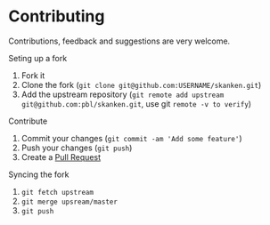 # Contributing

Contributions, feedback and suggestions are very welcome.

Seting up a fork
1. Fork it
2. Clone the fork (`git clone git@github.com:USERNAME/skanken.git`)
3. Add the upstream repository (`git remote add upstream git@github.com:pbl/skanken.git`, use git `remote -v to verify`)

Contribute
1. Commit your changes (`git commit -am 'Add some feature'`)
2. Push your changes (`git push`)
3. Create a <a href="https://github.com/pbl/skanken/pulls"> Pull Request </a>

Syncing the fork
1. `git fetch upstream`
2. `git merge upsream/master`
3. `git push`